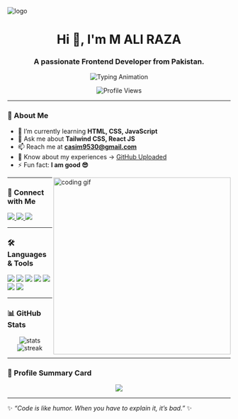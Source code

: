 <!-- Profile README -->

![logo](https://github.com/user-attachments/assets/39a219d8-1f49-4260-a867-0bb92057d67a)

<h1 align="center">Hi 👋, I'm M ALI RAZA</h1>
<h3 align="center">A passionate Frontend Developer from Pakistan.</h3>

<!-- Typing animation -->
<p align="center">
  <img src="https://readme-typing-svg.herokuapp.com?font=Fira+Code&size=22&pause=1000&center=true&vCenter=true&width=500&lines=Frontend+Developer;React+%7C+TailwindCSS+Enthusiast;Always+Learning+New+Things" alt="Typing Animation" />
</p>

<!-- Profile views -->
<p align="center"> 
  <img src="https://komarev.com/ghpvc/?username=alirazaasim&label=Profile%20views&color=0e75b6&style=flat" alt="Profile Views" /> 
</p>

---

### 🌱 About Me
- 🌱 I’m currently learning **HTML, CSS, JavaScript**  
- 💬 Ask me about **Tailwind CSS, React JS**  
- 📫 Reach me at **casim9530@gmail.com**  
- 📄 Know about my experiences → [GitHub Uploaded](#)  
- ⚡ Fun fact: **I am good 😎**

<img align="right" alt="coding gif" width="400" src="https://user-images.githubusercontent.com/55389276/140866485-8fb1c876-9a8f-4d6a-98dc-08c4981eaf70.gif">

---

### 🔗 Connect with Me
<p align="left">
  <a href="https://linkedin.com/in/m ali raza" target="_blank">
    <img src="https://img.shields.io/badge/LinkedIn-blue?style=for-the-badge&logo=linkedin"/>
  </a>
  <a href="https://fb.com/asim ch arain" target="_blank">
    <img src="https://img.shields.io/badge/Facebook-%231877F2.svg?style=for-the-badge&logo=facebook&logoColor=white"/>
  </a>
  <a href="https://instagram.com/asimarain07" target="_blank">
    <img src="https://img.shields.io/badge/Instagram-%23E4405F.svg?style=for-the-badge&logo=instagram&logoColor=white"/>
  </a>
</p>

---

### 🛠️ Languages & Tools
<p align="left">
  <img src="https://img.shields.io/badge/HTML5-E34F26?style=for-the-badge&logo=html5&logoColor=white"/>
  <img src="https://img.shields.io/badge/CSS3-1572B6?style=for-the-badge&logo=css3&logoColor=white"/>
  <img src="https://img.shields.io/badge/JavaScript-F7DF1E?style=for-the-badge&logo=javascript&logoColor=black"/>
  <img src="https://img.shields.io/badge/React-20232A?style=for-the-badge&logo=react&logoColor=61DAFB"/>
  <img src="https://img.shields.io/badge/TailwindCSS-38B2AC?style=for-the-badge&logo=tailwind-css&logoColor=white"/>
  <img src="https://img.shields.io/badge/Bootstrap-563D7C?style=for-the-badge&logo=bootstrap&logoColor=white"/>
  <img src="https://img.shields.io/badge/Git-F05032?style=for-the-badge&logo=git&logoColor=white"/>
</p>

---

### 📊 GitHub Stats
<p align="center">
  <img src="https://github-readme-stats.vercel.app/api?username=alirazaasim&show_icons=true&theme=radical" alt="stats"/>
  <img src="https://github-readme-streak-stats.herokuapp.com/?user=alirazaasim&theme=tokyonight" alt="streak"/>
</p>

---

### 📌 Profile Summary Card
<p align="center">
  <img src="https://github-profile-summary-cards.vercel.app/api/cards/profile-details?username=alirazaasim&theme=radical"/>
</p>

---

✨ _“Code is like humor. When you have to explain it, it’s bad.”_ ✨
